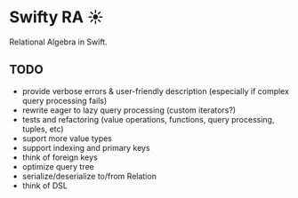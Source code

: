 # Swifty RA ☀️

Relational Algebra in Swift.

## TODO
- provide verbose errors & user-friendly description (especially if complex query processing fails)
- rewrite eager to lazy query processing (custom iterators?)
- tests and refactoring (value operations, functions, query processing, tuples, etc)
- suport more value types
- support indexing and primary keys
- think of foreign keys
- optimize query tree
- serialize/deserialize to/from Relation
- think of DSL
